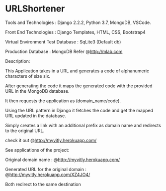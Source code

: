 # URLShortener

Tools and Technologies :  Django 2.2.2, Python 3.7, MongoDB, VSCode.

Front End Technologies :  Django Templates, HTML, CSS, Bootstrap4

Virtual Environment Test Database :  SqLite3 (Default db)

Production Database :  MongoDB  Refer  @http://mlab.com


Description:

This Application takes in a URL and generates a code of alphanumeric characters of size six. 

After generating the code it maps the generated code with the provided URL in the MongoDB database.

It then requests the application as (domain_name/code).

Using the URL pattern in Django it fetches the code and get the mapped URL updated in the database.

Simply creates a link with an additional prefix as domain name and redirects to the original URL.


check it out @http://myvitly.herokuapp.com/


See applications of the project:

Original domain name  :   @http://myvitly.herokuapp.com/


Generated URL for the original domain  :    @http://myvitly.herokuapp.com/XZ4JO4/

Both redirect to the same destination


